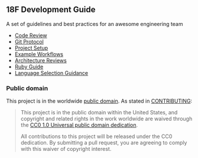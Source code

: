 ## 18F Development Guide

A set of guidelines and best practices for an awesome engineering team

* [Code Review](/code_review)
* [Git Protocol](/git_protocol)
* [Project Setup](/project_setup)
* [Example Workflows](/example_workflows)
* [Architecture Reviews](/architecture_reviews)
* [Ruby Guide](/ruby)
* [Language Selection Guidance](/language_selection)

### Public domain

This project is in the worldwide [public domain](LICENSE.md). As stated in
[CONTRIBUTING](CONTRIBUTING.md):

> This project is in the public domain within the United States, and copyright
> and related rights in the work worldwide are waived through the [CC0 1.0
> Universal public domain
> dedication](https://creativecommons.org/publicdomain/zero/1.0/).
>
> All contributions to this project will be released under the CC0
>dedication. By submitting a pull request, you are agreeing to comply
>with this waiver of copyright interest.
